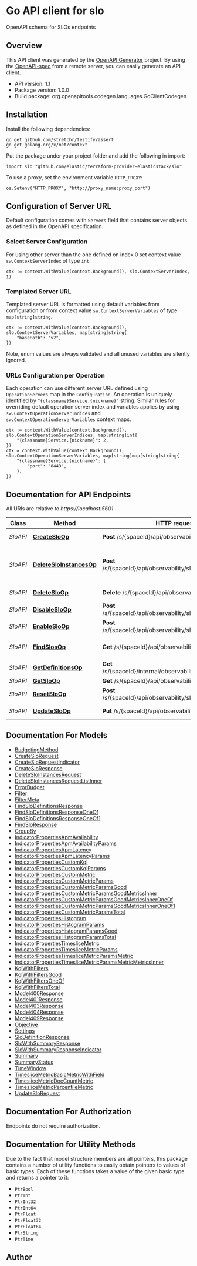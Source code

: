 # Go API client for slo

OpenAPI schema for SLOs endpoints

## Overview
This API client was generated by the [OpenAPI Generator](https://openapi-generator.tech) project.  By using the [OpenAPI-spec](https://www.openapis.org/) from a remote server, you can easily generate an API client.

- API version: 1.1
- Package version: 1.0.0
- Build package: org.openapitools.codegen.languages.GoClientCodegen

## Installation

Install the following dependencies:

```shell
go get github.com/stretchr/testify/assert
go get golang.org/x/net/context
```

Put the package under your project folder and add the following in import:

```golang
import slo "github.com/elastic/terraform-provider-elasticstack/slo"
```

To use a proxy, set the environment variable `HTTP_PROXY`:

```golang
os.Setenv("HTTP_PROXY", "http://proxy_name:proxy_port")
```

## Configuration of Server URL

Default configuration comes with `Servers` field that contains server objects as defined in the OpenAPI specification.

### Select Server Configuration

For using other server than the one defined on index 0 set context value `sw.ContextServerIndex` of type `int`.

```golang
ctx := context.WithValue(context.Background(), slo.ContextServerIndex, 1)
```

### Templated Server URL

Templated server URL is formatted using default variables from configuration or from context value `sw.ContextServerVariables` of type `map[string]string`.

```golang
ctx := context.WithValue(context.Background(), slo.ContextServerVariables, map[string]string{
	"basePath": "v2",
})
```

Note, enum values are always validated and all unused variables are silently ignored.

### URLs Configuration per Operation

Each operation can use different server URL defined using `OperationServers` map in the `Configuration`.
An operation is uniquely identified by `"{classname}Service.{nickname}"` string.
Similar rules for overriding default operation server index and variables applies by using `sw.ContextOperationServerIndices` and `sw.ContextOperationServerVariables` context maps.

```golang
ctx := context.WithValue(context.Background(), slo.ContextOperationServerIndices, map[string]int{
	"{classname}Service.{nickname}": 2,
})
ctx = context.WithValue(context.Background(), slo.ContextOperationServerVariables, map[string]map[string]string{
	"{classname}Service.{nickname}": {
		"port": "8443",
	},
})
```

## Documentation for API Endpoints

All URIs are relative to *https://localhost:5601*

Class | Method | HTTP request | Description
------------ | ------------- | ------------- | -------------
*SloAPI* | [**CreateSloOp**](docs/SloAPI.md#createsloop) | **Post** /s/{spaceId}/api/observability/slos | Create an SLO
*SloAPI* | [**DeleteSloInstancesOp**](docs/SloAPI.md#deletesloinstancesop) | **Post** /s/{spaceId}/api/observability/slos/_delete_instances | Batch delete rollup and summary data
*SloAPI* | [**DeleteSloOp**](docs/SloAPI.md#deletesloop) | **Delete** /s/{spaceId}/api/observability/slos/{sloId} | Delete an SLO
*SloAPI* | [**DisableSloOp**](docs/SloAPI.md#disablesloop) | **Post** /s/{spaceId}/api/observability/slos/{sloId}/disable | Disable an SLO
*SloAPI* | [**EnableSloOp**](docs/SloAPI.md#enablesloop) | **Post** /s/{spaceId}/api/observability/slos/{sloId}/enable | Enable an SLO
*SloAPI* | [**FindSlosOp**](docs/SloAPI.md#findslosop) | **Get** /s/{spaceId}/api/observability/slos | Get a paginated list of SLOs
*SloAPI* | [**GetDefinitionsOp**](docs/SloAPI.md#getdefinitionsop) | **Get** /s/{spaceId}/internal/observability/slos/_definitions | Get the SLO definitions
*SloAPI* | [**GetSloOp**](docs/SloAPI.md#getsloop) | **Get** /s/{spaceId}/api/observability/slos/{sloId} | Get an SLO
*SloAPI* | [**ResetSloOp**](docs/SloAPI.md#resetsloop) | **Post** /s/{spaceId}/api/observability/slos/{sloId}/_reset | Reset an SLO
*SloAPI* | [**UpdateSloOp**](docs/SloAPI.md#updatesloop) | **Put** /s/{spaceId}/api/observability/slos/{sloId} | Update an SLO


## Documentation For Models

 - [BudgetingMethod](docs/BudgetingMethod.md)
 - [CreateSloRequest](docs/CreateSloRequest.md)
 - [CreateSloRequestIndicator](docs/CreateSloRequestIndicator.md)
 - [CreateSloResponse](docs/CreateSloResponse.md)
 - [DeleteSloInstancesRequest](docs/DeleteSloInstancesRequest.md)
 - [DeleteSloInstancesRequestListInner](docs/DeleteSloInstancesRequestListInner.md)
 - [ErrorBudget](docs/ErrorBudget.md)
 - [Filter](docs/Filter.md)
 - [FilterMeta](docs/FilterMeta.md)
 - [FindSloDefinitionsResponse](docs/FindSloDefinitionsResponse.md)
 - [FindSloDefinitionsResponseOneOf](docs/FindSloDefinitionsResponseOneOf.md)
 - [FindSloDefinitionsResponseOneOf1](docs/FindSloDefinitionsResponseOneOf1.md)
 - [FindSloResponse](docs/FindSloResponse.md)
 - [GroupBy](docs/GroupBy.md)
 - [IndicatorPropertiesApmAvailability](docs/IndicatorPropertiesApmAvailability.md)
 - [IndicatorPropertiesApmAvailabilityParams](docs/IndicatorPropertiesApmAvailabilityParams.md)
 - [IndicatorPropertiesApmLatency](docs/IndicatorPropertiesApmLatency.md)
 - [IndicatorPropertiesApmLatencyParams](docs/IndicatorPropertiesApmLatencyParams.md)
 - [IndicatorPropertiesCustomKql](docs/IndicatorPropertiesCustomKql.md)
 - [IndicatorPropertiesCustomKqlParams](docs/IndicatorPropertiesCustomKqlParams.md)
 - [IndicatorPropertiesCustomMetric](docs/IndicatorPropertiesCustomMetric.md)
 - [IndicatorPropertiesCustomMetricParams](docs/IndicatorPropertiesCustomMetricParams.md)
 - [IndicatorPropertiesCustomMetricParamsGood](docs/IndicatorPropertiesCustomMetricParamsGood.md)
 - [IndicatorPropertiesCustomMetricParamsGoodMetricsInner](docs/IndicatorPropertiesCustomMetricParamsGoodMetricsInner.md)
 - [IndicatorPropertiesCustomMetricParamsGoodMetricsInnerOneOf](docs/IndicatorPropertiesCustomMetricParamsGoodMetricsInnerOneOf.md)
 - [IndicatorPropertiesCustomMetricParamsGoodMetricsInnerOneOf1](docs/IndicatorPropertiesCustomMetricParamsGoodMetricsInnerOneOf1.md)
 - [IndicatorPropertiesCustomMetricParamsTotal](docs/IndicatorPropertiesCustomMetricParamsTotal.md)
 - [IndicatorPropertiesHistogram](docs/IndicatorPropertiesHistogram.md)
 - [IndicatorPropertiesHistogramParams](docs/IndicatorPropertiesHistogramParams.md)
 - [IndicatorPropertiesHistogramParamsGood](docs/IndicatorPropertiesHistogramParamsGood.md)
 - [IndicatorPropertiesHistogramParamsTotal](docs/IndicatorPropertiesHistogramParamsTotal.md)
 - [IndicatorPropertiesTimesliceMetric](docs/IndicatorPropertiesTimesliceMetric.md)
 - [IndicatorPropertiesTimesliceMetricParams](docs/IndicatorPropertiesTimesliceMetricParams.md)
 - [IndicatorPropertiesTimesliceMetricParamsMetric](docs/IndicatorPropertiesTimesliceMetricParamsMetric.md)
 - [IndicatorPropertiesTimesliceMetricParamsMetricMetricsInner](docs/IndicatorPropertiesTimesliceMetricParamsMetricMetricsInner.md)
 - [KqlWithFilters](docs/KqlWithFilters.md)
 - [KqlWithFiltersGood](docs/KqlWithFiltersGood.md)
 - [KqlWithFiltersOneOf](docs/KqlWithFiltersOneOf.md)
 - [KqlWithFiltersTotal](docs/KqlWithFiltersTotal.md)
 - [Model400Response](docs/Model400Response.md)
 - [Model401Response](docs/Model401Response.md)
 - [Model403Response](docs/Model403Response.md)
 - [Model404Response](docs/Model404Response.md)
 - [Model409Response](docs/Model409Response.md)
 - [Objective](docs/Objective.md)
 - [Settings](docs/Settings.md)
 - [SloDefinitionResponse](docs/SloDefinitionResponse.md)
 - [SloWithSummaryResponse](docs/SloWithSummaryResponse.md)
 - [SloWithSummaryResponseIndicator](docs/SloWithSummaryResponseIndicator.md)
 - [Summary](docs/Summary.md)
 - [SummaryStatus](docs/SummaryStatus.md)
 - [TimeWindow](docs/TimeWindow.md)
 - [TimesliceMetricBasicMetricWithField](docs/TimesliceMetricBasicMetricWithField.md)
 - [TimesliceMetricDocCountMetric](docs/TimesliceMetricDocCountMetric.md)
 - [TimesliceMetricPercentileMetric](docs/TimesliceMetricPercentileMetric.md)
 - [UpdateSloRequest](docs/UpdateSloRequest.md)


## Documentation For Authorization

Endpoints do not require authorization.


## Documentation for Utility Methods

Due to the fact that model structure members are all pointers, this package contains
a number of utility functions to easily obtain pointers to values of basic types.
Each of these functions takes a value of the given basic type and returns a pointer to it:

* `PtrBool`
* `PtrInt`
* `PtrInt32`
* `PtrInt64`
* `PtrFloat`
* `PtrFloat32`
* `PtrFloat64`
* `PtrString`
* `PtrTime`

## Author



